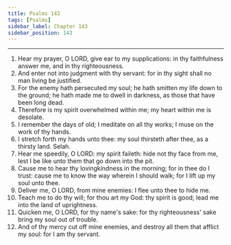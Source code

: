 ```yaml
---
title: Psalms 143
tags: [Psalms]
sidebar_label: Chapter 143
sidebar_position: 143
---
```


---
1. Hear my prayer, O LORD, give ear to my supplications: in thy faithfulness answer me, and in thy righteousness.
2. And enter not into judgment with thy servant: for in thy sight shall no man living be justified.
3. For the enemy hath persecuted my soul; he hath smitten my life down to the ground; he hath made me to dwell in darkness, as those that have been long dead.
4. Therefore is my spirit overwhelmed within me; my heart within me is desolate.
5. I remember the days of old; I meditate on all thy works; I muse on the work of thy hands.
6. I stretch forth my hands unto thee: my soul thirsteth after thee, as a thirsty land. Selah.
7. Hear me speedily, O LORD: my spirit faileth: hide not thy face from me, lest I be like unto them that go down into the pit.
8. Cause me to hear thy lovingkindness in the morning; for in thee do I trust: cause me to know the way wherein I should walk; for I lift up my soul unto thee.
9. Deliver me, O LORD, from mine enemies: I flee unto thee to hide me.
10. Teach me to do thy will; for thou art my God: thy spirit is good; lead me into the land of uprightness.
11. Quicken me, O LORD, for thy name's sake: for thy righteousness' sake bring my soul out of trouble.
12. And of thy mercy cut off mine enemies, and destroy all them that afflict my soul: for I am thy servant.